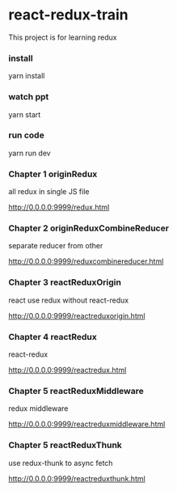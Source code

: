 # react-redux-train

This project is for learning redux

### install

yarn install 

### watch ppt

yarn start  

### run code

yarn run dev

### Chapter 1 originRedux

all redux in single JS file
 
http://0.0.0.0:9999/redux.html

### Chapter 2 originReduxCombineReducer

separate reducer from other
 
http://0.0.0.0:9999/reduxcombinereducer.html

### Chapter 3 reactReduxOrigin

react use redux without react-redux
 
http://0.0.0.0:9999/reactreduxorigin.html

### Chapter 4 reactRedux

react-redux
 
http://0.0.0.0:9999/reactredux.html

### Chapter 5 reactReduxMiddleware

redux middleware
 
http://0.0.0.0:9999/reactreduxmiddleware.html

### Chapter 5 reactReduxThunk

use redux-thunk to async fetch
 
http://0.0.0.0:9999/reactreduxthunk.html
